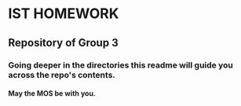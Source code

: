 # IST HOMEWORK
## Repository of Group 3
### Going deeper in the directories this readme will guide you across the repo's contents.
#### May the MOS be with you.
